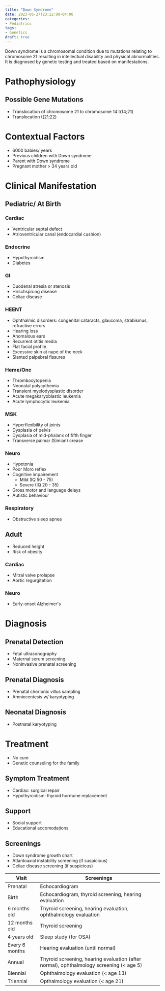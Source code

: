 ```yaml
---
title: "Down Syndrome"
date: 2023-06-27T23:22:00-04:00
categories:
- Pediatrics
tags:
- Genetics
draft: true
---
```

Down syndrome is a chromosomal condition due to mutations relating to chromosome 21 resulting in intellectual disability and physical abnormalities. It is diagnosed by genetic testing and treated based on manifestations.

<!--more-->
# Pathophysiology
## Possible Gene Mutations
- Translocation of chromosome 21 to chromosome 14 t(14;21)
- Translocation t(21;22)

# Contextual Factors
- 6000 babies/ years
- Previous children with Down syndrome
- Parent with Down syndrome
- Pregnant mother > 34 years old

# Clinical Manifestation
## Pediatric/ At Birth
### Cardiac
- Ventricular septal defect
- Atrioventricular canal (endocardial cushion)

### Endocrine
- Hypothyroidism
- Diabetes

### GI
- Duodenal atresia or stenosis
- Hirschsprung disease
- Celiac disease

### HEENT
- Ophthalmic disorders: congenital cataracts, glaucoma, strabismus, refractive errors
- Hearing loss
- Anomalous ears
- Recurrent otitis media
- Flat facial profile
- Excessive skin at nape of the neck
- Slanted palpebral fissures

### Heme/Onc
- Thrombocytopenia
- Neonatal polycythemia
- Transient myelodysplastic disorder
- Acute megakaryoblastic leukemia
- Acute lymphocytic leukemia

### MSK
- Hyperflexibility of joints
- Dysplasia of pelvis
- Dysplasia of mid-phalanx of fifth finger
- Transverse palmar (Simian) crease

### Neuro
- Hypotonia
- Poor Moro reflex
- Cognitive impairement
  - Mild (IQ 50 - 75)
  - Severe (IQ 20 - 35)
- Gross motor and language delays
- Autistic behaviour

### Respiratory
- Obstructive sleep apnea

## Adult
- Reduced height
- Risk of obesity

### Cardiac
- Mitral valve prolapse
- Aortic regurgitation

### Neuro
- Early-onset Alzheimer's

# Diagnosis
## Prenatal Detection
- Fetal ultrasonography
- Maternal serum screening
- Noninvasive prenatal screening

## Prenatal Diagnosis
- Prenatal chorionic villus sampling
- Amniocentesis w/ karyotyping

## Neonatal Diagnosis
- Postnatal karyotyping

# Treatment
- No cure
- Genetic counseling for the family

## Symptom Treatment
- Cardiac: surgical repair
- Hypothyroidism: thyroid hormone replacement

## Support
- Social support
- Educational accomodations

## Screenings
- Down syndrome growth chart
- Atlantoaxial instability screening (if suspicious)
- Celiac disease screening (if suspicious)

| Visit          | Screenings                                                                              |
|----------------|-----------------------------------------------------------------------------------------|
| Prenatal       | Echocardiogram                                                                          |
| Birth          | Echocardiogram, thyroid screening, hearing evaluation                                   |
| 6 months old   | Thyroid screening, hearing evaluation, ophthalmology evaluation                         |
| 12 months old  | Thyroid screening                                                                       |
| 4 years old    | Sleep study (for OSA)                                                                   |
| Every 6 months | Hearing evaluation (until normal)                                                       |
| Annual         | Thyroid screening, hearing evaluation (after normal), ophthalmology screening (< age 5) |
| Biennial       | Ophthalmology evaluation (< age 13)                                                     |
| Triennial      | Opthalmology evaluation (< age 21)                                                      |

